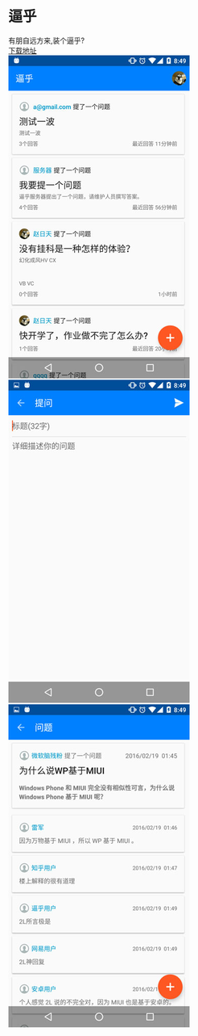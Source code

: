 # 逼乎
有朋自远方来,装个逼乎?  
[下载地址](http://7xn7nj.com2.z0.glb.qiniucdn.com/Konw__v1.2_20160314.apk)  
![0](image/Screenshot_0.jpg)![1](image/Screenshot_1.jpg)![2](image/Screenshot_2.jpg)
